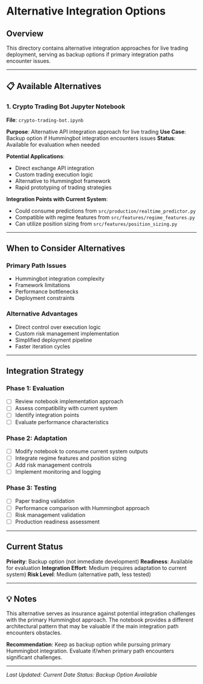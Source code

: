 # Alternative Integration Options

## Overview
This directory contains alternative integration approaches for live trading deployment, serving as backup options if primary integration paths encounter issues.

---

## 📋 Available Alternatives

### 1. **Crypto Trading Bot Jupyter Notebook**
**File**: `crypto-trading-bot.ipynb`

**Purpose**: Alternative API integration approach for live trading
**Use Case**: Backup option if Hummingbot integration encounters issues
**Status**: Available for evaluation when needed

**Potential Applications**:
- Direct exchange API integration
- Custom trading execution logic
- Alternative to Hummingbot framework
- Rapid prototyping of trading strategies

**Integration Points with Current System**:
- Could consume predictions from `src/production/realtime_predictor.py`
- Compatible with regime features from `src/features/regime_features.py`
- Can utilize position sizing from `src/features/position_sizing.py`

---

## When to Consider Alternatives

### Primary Path Issues
- Hummingbot integration complexity
- Framework limitations
- Performance bottlenecks
- Deployment constraints

### Alternative Advantages
- Direct control over execution logic
- Custom risk management implementation
- Simplified deployment pipeline
- Faster iteration cycles

---

## Integration Strategy

### Phase 1: Evaluation
- [ ] Review notebook implementation approach
- [ ] Assess compatibility with current system
- [ ] Identify integration points
- [ ] Evaluate performance characteristics

### Phase 2: Adaptation
- [ ] Modify notebook to consume current system outputs
- [ ] Integrate regime features and position sizing
- [ ] Add risk management controls
- [ ] Implement monitoring and logging

### Phase 3: Testing
- [ ] Paper trading validation
- [ ] Performance comparison with Hummingbot approach
- [ ] Risk management validation
- [ ] Production readiness assessment

---

## Current Status

**Priority**: Backup option (not immediate development)
**Readiness**: Available for evaluation
**Integration Effort**: Medium (requires adaptation to current system)
**Risk Level**: Medium (alternative path, less tested)

---

## 💡 Notes

This alternative serves as insurance against potential integration challenges with the primary Hummingbot approach. The notebook provides a different architectural pattern that may be valuable if the main integration path encounters obstacles.

**Recommendation**: Keep as backup option while pursuing primary Hummingbot integration. Evaluate if/when primary path encounters significant challenges.

---

*Last Updated: Current Date*
*Status: Backup Option Available*